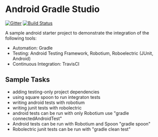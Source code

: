Android Gradle Studio
=====================

[![Gitter](https://badges.gitter.im/Join%20Chat.svg)](https://gitter.im/ravidsrk/AndroidGradleStarter?utm_source=badge&utm_medium=badge&utm_campaign=pr-badge&utm_content=badge)  [![Build Status](https://travis-ci.org/ravidsrk/AndroidGradleStarter.svg?branch=master)](https://travis-ci.org/ravidsrk/AndroidGradleStarter)


A sample android starter project to demonstrate the integration of the following tools:

- Automation:             Gradle
- Testing:                Android Testing Framework, Robotium, Roboelectric (JUnit, Android)
- Continuous Integration: TravisCI

Sample Tasks
------------

- adding testing-only project dependencies
- using square spoon to run integraton tests
- writing android tests with robotium
- writing junit tests with robolectric
- android tests can be run with only Robotium use "gradle connectedAndroidTest"
- Android tests can be run with Robotium and Spoon "gradle spoon"
- Robolectric junit tests can be run with "gradle clean test"

